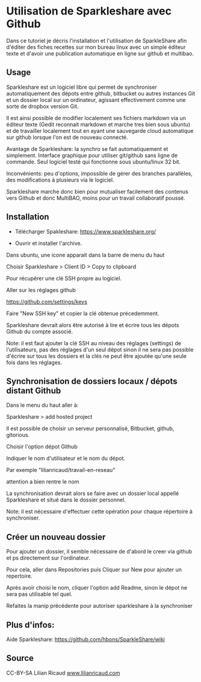 # Utilisation de Sparkleshare avec Github

Dans ce tutoriel je décris l'installation et l'utilisation de SparkleShare afin d'éditer des fiches recettes sur mon bureau linux avec un simple éditeur texte et d'avoir une publication automatique en ligne sur github et multibao.

## Usage

Sparkleshare est un logiciel libre qui permet de synchroniser automatiquement des dépots entre github, bitbucket ou autres instances Git et un dossier local sur un ordinateur, agissant effectivement comme une sorte de dropbox version Git.

Il est ainsi possible de modifier localement ses fichiers markdown via un éditeur texte (Gedit reconnait markdown et marche tres bien sous ubuntu) et de travailler localement tout en ayant une sauvegarde cloud automatique sur github lorsque l'on est de nouveau connecté.

Avantage de Sparkleshare: la synchro se fait automatiquement et simplement. Interface graphique pour utiliser git/github sans ligne de commande. Seul logiciel testé qui fonctionne sous ubuntu/linux 32 bit.

Inconvénients: peu d'options, impossible de gérer des branches parallèles, des modifications à plusieurs via le logiciel.

Sparkleshare marche donc bien pour mutualiser facilement des contenus vers Github et donc MultiBAO, moins pour un travail collaboratif poussé.

## Installation

- Télécharger Spakleshare: https://www.sparkleshare.org/

- Ouvrir et installer l'archive.

Dans ubuntu, une icone apparait dans la barre de menu du haut

Choisir Sparkleshare > Client ID > Copy to clipboard

Pour récupérer une clé SSH propre au logiciel.

Aller sur les réglages github

https://github.com/settings/keys

Faire "New SSH key" et copier la clé obtenue précedemment.

Sparkleshare devrait alors être autorisé à lire et écrire tous les dépots Github du compte associé.

Note: il est faut ajouter la clé SSH au niveau des réglages (settings) de l'utilisateurs, pas des réglages d'un seul dépot sinon il ne sera pas possible d'écrire sur tous les dossiers et la clés ne peut être ajoutée qu'une seule fois dans les réglages.

## Synchronisation de dossiers locaux / dépots distant Github

Dans le menu du haut aller à:

Sparkleshare > add hosted project

Il est possible de choisir un serveur personnalisé, Bitbucket, github, gitorious.

Choisir l'option dépot Github

Indiquer le nom d'utilisateur et le nom du dépot.

Par exemple "lilianricaud/travail-en-reseau"

attention a bien rentre le nom

La synchronisation devrait alors se faire avec un dossier local appellé Sparkleshare et situé dans le dossier personnel.

Note: il est nécessaire d'effectuer cette opération pour chaque répertoire à synchroniser.

## Créer un nouveau dossier

Pour ajouter un dossier, il semble nécessaire de d'abord le creer via github et ps directement sur l'ordinateur.

Pour cela, aller dans Repositories puis Cliquer sur New pour ajouter un repertoire.

Après avoir choisi le nom, cliquer l'option add Readme, sinon le dépot ne sera pas utilisable tel quel.

Refaites la manip précédente pour autoriser sparkleshare à la synchroniser



## Plus d'infos:

Aide Sparkleshare: https://github.com/hbons/SparkleShare/wiki


## Source 

CC-BY-SA Lilian Ricaud
www.lilianricaud.com
